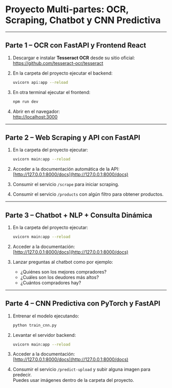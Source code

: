 
# Proyecto Multi-partes: OCR, Scraping, Chatbot y CNN Predictiva

---

## Parte 1 – OCR con FastAPI y Frontend React

1. Descargar e instalar **Tesseract OCR** desde su sitio oficial:  
   https://github.com/tesseract-ocr/tesseract

2. En la carpeta del proyecto ejecutar el backend:  
   ```bash
   uvicorn api:app --reload
   ```

3. En otra terminal ejecutar el frontend:  
   ```bash
   npm run dev
   ```

4. Abrir en el navegador:  
   [http://localhost:3000](http://localhost:3000)

---

## Parte 2 – Web Scraping y API con FastAPI

1. En la carpeta del proyecto ejecutar:  
   ```bash
   uvicorn main:app --reload
   ```

2. Acceder a la documentación automática de la API:  
   [http://127.0.0.1:8000/docs](http://127.0.0.1:8000/docs)

3. Consumir el servicio `/scrape` para iniciar scraping.

4. Consumir el servicio `/products` con algún filtro para obtener productos.

---

## Parte 3 – Chatbot + NLP + Consulta Dinámica

1. En la carpeta del proyecto ejecutar:  
   ```bash
   uvicorn main:app --reload
   ```

2. Acceder a la documentación:  
   [http://127.0.0.1:8000/docs](http://127.0.0.1:8000/docs)

3. Lanzar preguntas al chatbot como por ejemplo:  
   - ¿Quiénes son los mejores compradores?  
   - ¿Cuáles son los deudores más altos?  
   - ¿Cuántos compradores hay?

---

## Parte 4 – CNN Predictiva con PyTorch y FastAPI

1. Entrenar el modelo ejecutando:  
   ```bash
   python train_cnn.py
   ```

2. Levantar el servidor backend:  
   ```bash
   uvicorn main:app --reload
   ```

3. Acceder a la documentación:  
   [http://127.0.0.1:8000/docs](http://127.0.0.1:8000/docs)

4. Consumir el servicio `/predict-upload` y subir alguna imagen para predecir.  
   Puedes usar imágenes dentro de la carpeta del proyecto.
